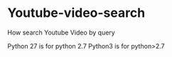 # Youtube-video-search
How search Youtube Video by query

Python 27 is for python 2.7
Python3 is for python>2.7
